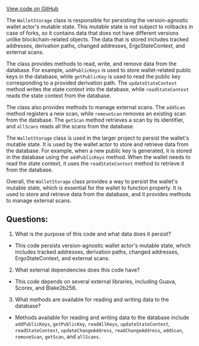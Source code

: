 [View code on GitHub](https://github.com/ergoplatform/ergo/src/main/scala/org/ergoplatform/nodeView/wallet/persistence/WalletStorage.scala)

The `WalletStorage` class is responsible for persisting the version-agnostic wallet actor's mutable state. This mutable state is not subject to rollbacks in case of forks, so it contains data that does not have different versions unlike blockchain-related objects. The data that is stored includes tracked addresses, derivation paths, changed addresses, ErgoStateContext, and external scans. 

The class provides methods to read, write, and remove data from the database. For example, `addPublicKeys` is used to store wallet-related public keys in the database, while `getPublicKey` is used to read the public key corresponding to a provided derivation path. The `updateStateContext` method writes the state context into the database, while `readStateContext` reads the state context from the database. 

The class also provides methods to manage external scans. The `addScan` method registers a new scan, while `removeScan` removes an existing scan from the database. The `getScan` method retrieves a scan by its identifier, and `allScans` reads all the scans from the database. 

The `WalletStorage` class is used in the larger project to persist the wallet's mutable state. It is used by the wallet actor to store and retrieve data from the database. For example, when a new public key is generated, it is stored in the database using the `addPublicKeys` method. When the wallet needs to read the state context, it uses the `readStateContext` method to retrieve it from the database. 

Overall, the `WalletStorage` class provides a way to persist the wallet's mutable state, which is essential for the wallet to function properly. It is used to store and retrieve data from the database, and it provides methods to manage external scans.
## Questions: 
 1. What is the purpose of this code and what data does it persist?
- This code persists version-agnostic wallet actor's mutable state, which includes tracked addresses, derivation paths, changed addresses, ErgoStateContext, and external scans.
2. What external dependencies does this code have?
- This code depends on several external libraries, including Guava, Scorex, and Blake2b256.
3. What methods are available for reading and writing data to the database?
- Methods available for reading and writing data to the database include `addPublicKeys`, `getPublicKey`, `readAllKeys`, `updateStateContext`, `readStateContext`, `updateChangeAddress`, `readChangeAddress`, `addScan`, `removeScan`, `getScan`, and `allScans`.